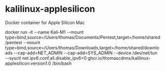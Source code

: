 # kalilinux-applesilicon
Docker container for Apple Silicon Mac

docker run -it --name Kali-M1 --mount type=bind,source=/Users/thomas/Documents/Pentest,target=/home/shared/pentest --mount type=bind,source=/Users/thomas/Downloads,target=/home/shared/downloads --cap-add=NET_ADMIN --cap-add=SYS_ADMIN --device /dev/net/tun  --sysctl net.ipv6.conf.all.disable_ipv6=0 ghcr.io/thomascdnns/kalilinux-applesilicon:version1.0 /bin/bash
